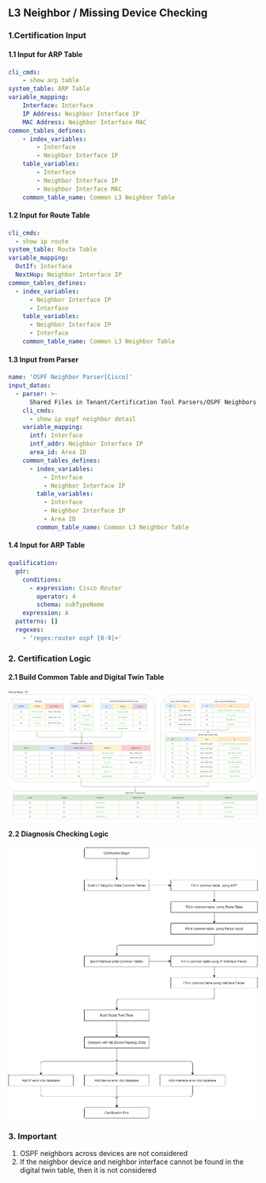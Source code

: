 ## L3 Neighbor / Missing Device Checking

### 1.Certification Input
#### 1.1 Input for ARP Table
```yaml
cli_cmds:
    - show arp table
system_table: ARP Table
variable_mapping:
    Interface: Interface
    IP Address: Neighbor Interface IP
    MAC Address: Neighbor Interface MAC
common_tables_defines:
    - index_variables:
        - Interface
        - Neighbor Interface IP
    table_variables:
        - Interface
        - Neighbor Interface IP
        - Neighbor Interface MAC
    common_table_name: Common L3 Neighbor Table
```

#### 1.2 Input for Route Table
```yaml
cli_cmds:
  - show ip route
system_table: Route Table
variable_mapping:
  OutIf: Interface
  NextHop: Neighbor Interface IP
common_tables_defines:
  - index_variables:
      - Neighbor Interface IP
      - Interface
    table_variables:
      - Neighbor Interface IP
      - Interface
    common_table_name: Common L3 Neighbor Table
```

#### 1.3 Input from Parser
```yaml
name: 'OSPF Neighbor Parser[Cisco]'
input_datas:
  - parser: >-
      Shared Files in Tenant/Certification Tool Parsers/OSPF Neighbors Detail [Cisco IOS]
    cli_cmds:
      - show ip ospf neighbor detail
    variable_mapping:
      intf: Interface
      intf_addr: Neighbor Interface IP
      area_id: Area ID
    common_tables_defines:
      - index_variables:
          - Interface
          - Neighbor Interface IP
        table_variables:
          - Interface
          - Neighbor Interface IP
          - Area ID
        common_table_name: Common L3 Neighbor Table
```

#### 1.4 Input for ARP Table
```yaml
qualification:
  gdr:
    conditions:
      - expression: Cisco Router
        operator: 4
        schema: subTypeName
    expression: A
  patterns: []
  regexes:
    - 'regex:router ospf [0-9]+'
```

### 2. Certification Logic

#### 2.1 Build Common Table and Digital Twin Table

![BuildDigitalTwin](https://github.com/PlatformCertification/Certification-IEv10.0/blob/main/Platform%20Certification%20Guidance/images/L3%20Neighbor%20-%20Build%20Degitial%20Twin.png)

#### 2.2 Diagnosis Checking Logic

![CheckingLogic](https://github.com/PlatformCertification/Certification-IEv10.0/blob/main/Platform%20Certification%20Guidance/images/Certification-Diagnosis%20Logic%20Checking.png)

### 3. Important
1. OSPF neighbors across devices are not considered
2. If the neighbor device and neighbor interface cannot be found in the digital twin table, then it is not considered